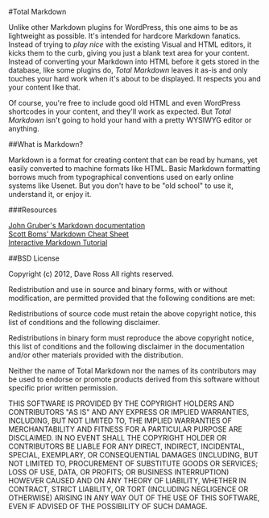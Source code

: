 #Total Markdown

Unlike other Markdown plugins for WordPress, this one aims to be as lightweight as possible. It's intended for hardcore Markdown fanatics. Instead of trying to *play nice* with the existing Visual and HTML editors, it kicks them to the curb, giving you just a blank text area for your content. Instead of converting your Markdown into HTML before it gets stored in the database, like some plugins do, *Total Markdown* leaves it as-is and only touches your hard work when it's about to be displayed. It respects you and your content like that.

Of course, you're free to include good old HTML and even WordPress shortcodes in your content, and they'll work as expected. But *Total Markdown* isn't going to hold your hand with a pretty WYSIWYG editor or anything.

##What is Markdown?

Markdown is a format for creating content that can be read by humans, yet easily converted to machine formats like HTML. Basic Markdown formatting borrows much from typographical conventions used on early online systems like Usenet. But you don't have to be "old school" to use it, understand it, or enjoy it.

###Resources

[John Gruber's Markdown documentation](http://daringfireball.net/projects/markdown/syntax)  
[Scott Boms' Markdown Cheat Sheet](http://scottboms.com/2004/03/markdownsyntaxcheatsheet/)  
[Interactive Markdown Tutorial](http://old-wp.slekx.com/the-markdown-tutorial-home/)

##BSD License

Copyright (c) 2012, Dave Ross
All rights reserved.

Redistribution and use in source and binary forms, with or without modification, are permitted provided that the following conditions are met:

Redistributions of source code must retain the above copyright notice, this list of conditions and the following disclaimer.

Redistributions in binary form must reproduce the above copyright notice, this list of conditions and the following disclaimer in the documentation and/or other materials provided with the distribution.

Neither the name of Total Markdown nor the names of its contributors may be used to endorse or promote products derived from this software without specific prior written permission.

THIS SOFTWARE IS PROVIDED BY THE COPYRIGHT HOLDERS AND CONTRIBUTORS "AS IS" AND ANY EXPRESS OR IMPLIED WARRANTIES, INCLUDING, BUT NOT LIMITED TO, THE IMPLIED WARRANTIES OF MERCHANTABILITY AND FITNESS FOR A PARTICULAR PURPOSE ARE DISCLAIMED. IN NO EVENT SHALL THE COPYRIGHT HOLDER OR CONTRIBUTORS BE LIABLE FOR ANY DIRECT, INDIRECT, INCIDENTAL, SPECIAL, EXEMPLARY, OR CONSEQUENTIAL DAMAGES (INCLUDING, BUT NOT LIMITED TO, PROCUREMENT OF SUBSTITUTE GOODS OR SERVICES; LOSS OF USE, DATA, OR PROFITS; OR BUSINESS INTERRUPTION) HOWEVER CAUSED AND ON ANY THEORY OF LIABILITY, WHETHER IN CONTRACT, STRICT LIABILITY, OR TORT (INCLUDING NEGLIGENCE OR OTHERWISE) ARISING IN ANY WAY OUT OF THE USE OF THIS SOFTWARE, EVEN IF ADVISED OF THE POSSIBILITY OF SUCH DAMAGE.
